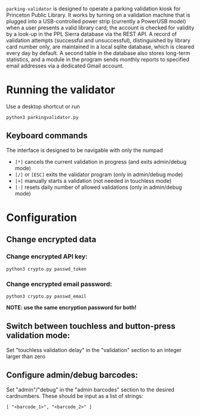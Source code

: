 ``parking-validator`` is designed to operate a parking validation kiosk for Princeton Public Library. It works by turning on a validation machine that is plugged into a USB-controlled power strip (currently a PowerUSB model) when a user presents a valid library card; the account is checked for validity by a look-up in the PPL Sierra database via the REST API. A record of validation attempts (successful and unsuccessful), distinguished by library card number only, are maintained in a local sqlite database, which is cleared every day by default. A second table in the database also stores long-term statistics, and a module in the program sends monthly reports to specified email addresses via a dedicated Gmail account.

# Running the validator

Use a desktop shortcut or run

	python3 parkingvalidator.py

## Keyboard commands

The interface is designed to be navigable with only the numpad

* ``[*]`` cancels the current validation in progress (and exits admin/debug mode)
* ``[/]`` or ``[ESC]`` exits the validator program (only in admin/debug mode)
* ``[+]`` manually starts a validation (not needed in touchless mode)
* ``[-]`` resets daily number of allowed validations (only in admin/debug mode)

# Configuration

## Change encrypted data

### Change encrypted API key:

	python3 crypto.py passwd_token

### Change encrypted email password:

	python3 crypto.py passwd_email

**NOTE: use the same encryption password for both!**


## Switch between touchless and button-press validation mode:

Set "touchless validation delay" in the "validation" section to an integer larger than zero

## Configure admin/debug barcodes:

Set "admin"/"debug" in the "admin barcodes" section to the desired cardnumbers. These should be input as a list of strings:

	[ "<barcode_1>", "<barcode_2>" ]
